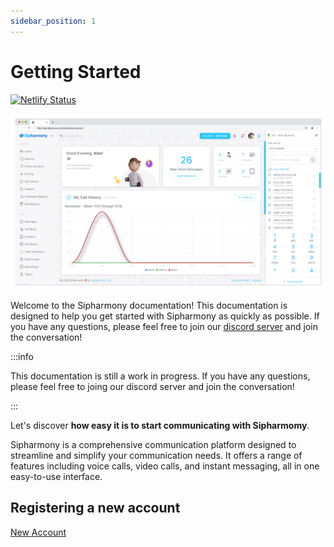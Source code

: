 ```yaml
---
sidebar_position: 1
---
```


# Getting Started

[![Netlify Status](https://api.netlify.com/api/v1/badges/5798cf4e-be70-4fb0-82cf-57bf61c06300/deploy-status)](https://app.netlify.com/sites/super-treacle-cf6dbf/deploys)

![Sipharmony](./images/sipharmony_dash.jpg)

Welcome to the Sipharmony documentation! This documentation is designed to help you get started with Sipharmony as quickly as possible. If you have any questions, please feel free to join our [discord server](https://discord.gg/H4sbDsd7Yp) and join the conversation!

:::info

This documentation is still a work in progress. If you have any questions, please feel free to joing our discord server and join the conversation!

:::

Let's discover **how easy it is to start communicating with Sipharmomy**.

Sipharmony is a comprehensive communication platform designed to streamline and simplify your communication needs. It offers a range of features including voice calls, video calls, and instant messaging, all in one easy-to-use interface.

## Registering a new account

[New Account](/docs/accounts/signup.md)
